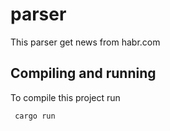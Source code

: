 # parser
This parser get news from habr.com

## Compiling and running
To compile this project run

```bash
 cargo run
```

